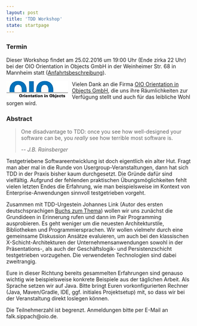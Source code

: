 ```yaml
---
layout: post
title: 'TDD Workshop'
state: startpage
---
```


### Termin

Dieser Workshop findet am 25.02.2016 um 19:00 Uhr (Ende zirka 22 Uhr) bei der OIO Orientation in Objects GmbH in der Weinheimer Str. 68 in Mannheim statt ([Anfahrtsbeschreibung](http://www.oio.de/unternehmen/kontakt/anfahrt.htm)).

<a href="http://www.oio.de/"><img src="/public/img/oio-logo.png" style="float:left; padding-right:10px;" /></a>
Vielen Dank an die Firma [OIO Orientation in Objects GmbH](http://www.oio.de/), die uns ihre Räumlichkeiten zur Verfügung stellt und auch für das leibliche Wohl sorgen wird.

### Abstract

> One disadvantage to TDD: once you see how well-designed your software can be, you *really* see how terrible most software is.
>
> -- <cite>J.B. Rainsberger</cite>

Testgetriebene Softwareentwicklung ist doch eigentlich ein alter Hut. Fragt man aber mal in die Runde von Usergroup-Veranstaltungen, dann hat sich TDD in der Praxis bisher kaum durchgesetzt. Die Gründe dafür sind vielfältig. Aufgrund der fehlenden praktischen Übungsmöglichkeiten fehlt vielen letzten Endes die Erfahrung, wie man beispielsweise im Kontext von Enterprise-Anwendungen sinnvoll testgetrieben vorgeht. 

Zusammen mit TDD-Urgestein Johannes Link (Autor des ersten deutschsprachigen [Buchs zum Thema](http://dpunkt.de/buecher/3379/Softwaretests%20mit%20JUnit.html)) wollen wir uns zunächst die Grundideen in Erinnerung rufen und dann im Pair Programming ausprobieren. Es geht weniger um die neuesten Architekturstile, Bibliotheken und Programmiersprachen. Wir wollen vielmehr durch eine gemeinsame Diskussion Ansätze evaluieren, um auch bei den klassischen X-Schicht-Architekturen der Unternehmensanwendungen sowohl in der Präsentations-, als auch der Geschäftslogik- und Persistenzschicht testgetrieben vorzugehen. Die verwendeten Technologien sind dabei zweitrangig.

Eure in dieser Richtung bereits gesammelten Erfahrungen sind genauso wichtig wie beispielsweise konkrete Beispiele aus der täglichen Arbeit. Als Sprache setzen wir auf Java. Bitte bringt Euren vorkonfigurierten Rechner (Java, Maven/Gradle, IDE, ggf. initiales Projektsetup) mit, so dass wir bei der Veranstaltung direkt loslegen können.

Die Teilnehmerzahl ist begrenzt. Anmeldungen bitte per E-Mail an falk.sippach<spamschutz>@oio.de.
